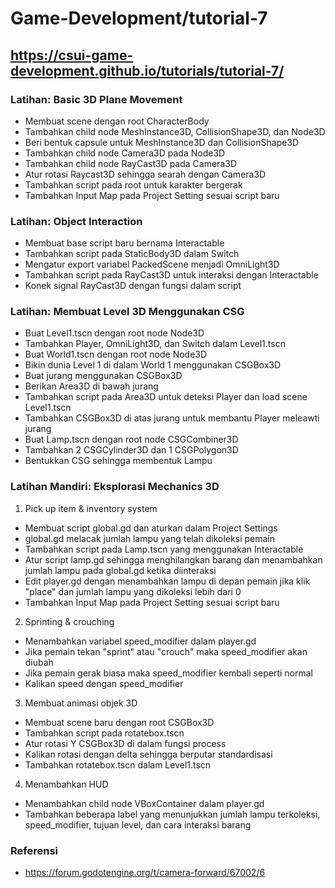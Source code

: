 # Game-Development/tutorial-7
## https://csui-game-development.github.io/tutorials/tutorial-7/

### Latihan: Basic 3D Plane Movement
- Membuat scene dengan root CharacterBody
- Tambahkan child node MeshInstance3D, CollisionShape3D, dan Node3D
- Beri bentuk capsule untuk MeshInstance3D dan CollisionShape3D
- Tambahkan child node Camera3D pada Node3D
- Tambahkan child node RayCast3D pada Camera3D
- Atur rotasi Raycast3D sehingga searah dengan Camera3D
- Tambahkan script pada root untuk karakter bergerak
- Tambahkan Input Map pada Project Setting sesuai script baru

### Latihan: Object Interaction
- Membuat base script baru bernama Interactable
- Tambahkan script pada StaticBody3D dalam Switch
- Mengatur export variabel PackedScene menjadi OmniLight3D
- Tambahkan script pada RayCast3D untuk interaksi dengan Interactable
- Konek signal RayCast3D dengan fungsi dalam script

### Latihan: Membuat Level 3D Menggunakan CSG
- Buat Level1.tscn dengan root node Node3D
- Tambahkan Player, OmniLight3D, dan Switch dalam Level1.tscn
- Buat World1.tscn dengan root node Node3D
- Bikin dunia Level 1 di dalam World 1 menggunakan CSGBox3D
- Buat jurang menggunakan CSGBox3D
- Berikan Area3D di bawah jurang
- Tambahkan script pada Area3D untuk deteksi Player dan load scene Level1.tscn
- Tambahkan CSGBox3D di atas jurang untuk membantu Player meleawti jurang
- Buat Lamp.tscn dengan root node CSGCombiner3D
- Tambahkan 2 CSGCylinder3D dan 1 CSGPolygon3D
- Bentukkan CSG sehingga membentuk Lampu

### Latihan Mandiri: Eksplorasi Mechanics 3D
1. Pick up item & inventory system
- Membuat script global.gd dan aturkan dalam Project Settings
- global.gd melacak jumlah lampu yang telah dikoleksi pemain
- Tambahkan script pada Lamp.tscn yang menggunakan Interactable
- Atur script lamp.gd sehingga menghilangkan barang dan menambahkan jumlah lampu pada global.gd ketika diinteraksi
- Edit player.gd dengan menambahkan lampu di depan pemain jika klik "place" dan jumlah lampu yang dikoleksi lebih dari 0
- Tambahkan Input Map pada Project Setting sesuai script baru

2. Sprinting & crouching
- Menambahkan variabel speed_modifier dalam player.gd
- Jika pemain tekan "sprint" atau "crouch" maka speed_modifier akan diubah
- Jika pemain gerak biasa maka speed_modifier kembali seperti normal
- Kalikan speed dengan speed_modifier

3. Membuat animasi objek 3D
- Membuat scene baru dengan root CSGBox3D
- Tambahkan script pada rotatebox.tscn
- Atur rotasi Y CSGBox3D di dalam fungsi process
- Kalikan rotasi dengan delta sehingga berputar standardisasi
- Tambahkan rotatebox.tscn dalam Level1.tscn

4. Menambahkan HUD
- Menambahkan child node VBoxContainer dalam player.gd
- Tambahkan beberapa label yang menunjukkan jumlah lampu terkoleksi, speed_modifier, tujuan level, dan cara interaksi barang

### Referensi
- https://forum.godotengine.org/t/camera-forward/67002/6
